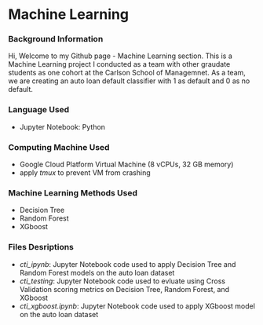 # Machine Learning

### Background Information 
Hi, Welcome to my Github page - Machine Learning section.
This is a Machine Learning project I conducted as a team with other graudate students as one cohort at the Carlson School of Managemnet. As a team, we are creating an auto loan default classifier with 1 as default and 0 as no default.

### Language Used 
- Jupyter Notebook: Python

### Computing Machine Used 
- Google Cloud Platform Virtual Machine (8 vCPUs, 32 GB memory)
- apply *tmux* to prevent VM from crashing 

### Machine Learning Methods Used 
- Decision Tree
- Random Forest 
- XGboost

### Files Desriptions 
- *cti_ipynb*: Jupyter Notebook code used to apply Decision Tree and Random Forest models on the auto loan dataset
- *cti_testing*: Jupyter Notebook code used to evluate using Cross Validation scoring metrics on Decision Tree, Random Forest, and XGboost 
- *cti_xgboost.ipynb*: Jupyter Notebook code used to apply XGboost model on the auto loan dataset
